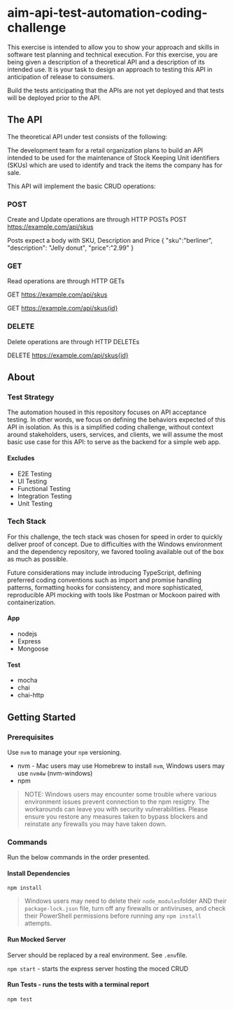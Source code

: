 # aim-api-test-automation-coding-challenge
This exercise is intended to allow you to show your approach and skills in software test planning and
technical execution.
For this exercise, you are being given a description of a theoretical API and a description of its intended
use. It is your task to design an approach to testing this API in anticipation of release to consumers.


Build the tests anticipating that the APIs are not yet deployed and that tests will be deployed prior to the API.

## The API 
The theoretical API under test consists of the following:

The development team for a retail organization plans to build an API intended to be used for the
maintenance of Stock Keeping Unit identifiers (SKUs) which are used to identify and track the
items the company has for sale.

This API will implement the basic CRUD operations:
### POST
Create and Update operations are through HTTP POSTs
POST https://example.com/api/skus

Posts expect a body with SKU, Description and Price
{
"sku":"berliner",
"description": "Jelly donut",
"price":"2.99"
}

### GET
Read operations are through HTTP GETs

GET https://example.com/api/skus

GET https://example.com/api/skus{id}

### DELETE

Delete operations are through HTTP DELETEs

DELETE https://example.com/api/skus{id}


## About
### Test Strategy
The automation housed in this repository focuses on API acceptance testing. In other words, we focus on defining the behaviors expected of this API in isolation. As this is a simplified coding challenge, without context around stakeholders, users, services, and clients, we will assume the most basic use case for this API: to serve as the backend for a simple web app.
#### Excludes
- E2E Testing
- UI Testing
- Functional Testing
- Integration Testing
- Unit Testing
### Tech Stack
For this challenge, the tech stack was chosen for speed in order to quickly deliver proof of concept. Due to difficulties with the Windows environment and the dependency repository, we favored tooling available out of the box as much as possible.

Future considerations may include introducing TypeScript, defining preferred coding conventions such as import and promise handling patterns, formatting hooks for consistency, and more sophisticated, reproducible API mocking with tools like Postman or Mockoon paired with containerization. 

#### App
- nodejs
- Express
- Mongoose
#### Test
- mocha
- chai
- chai-http

## Getting Started
### Prerequisites
Use `nvm` to manage your `npm` versioning. 
- nvm - Mac users may use Homebrew to install `nvm`, Windows users may use `nvm4w` (nvm-windows)
- npm

> NOTE: Windows users may encounter some trouble where various environment issues prevent connection to the npm resigtry. The workarounds can leave you with security vulnerabilities. Please ensure you restore any measures taken to bypass blockers and reinstate any firewalls you may have taken down.

### Commands
Run the below commands in the order presented.
#### Install Dependencies
`npm install`
> Windows users may need to delete their `node_modules`folder AND their `package-lock.json` file, turn off any firewalls or antiviruses, and check their PowerShell permissions before running any `npm install` attempts.
#### Run Mocked Server
Server should be replaced by a real environment. See `.env`file.

`npm start` - starts the express server hosting the moced CRUD

#### Run Tests - runs the tests with a terminal report
`npm test`
